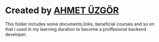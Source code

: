# Created by [AHMET ÜZGÖR](https://www.linkedin.com/in/ahmet-%C3%BCzg%C3%B6r-a1397a134/)

This folder includes some documents,links, beneficial courses and so on that i used in my learning 
duration to become a proffesional backend developer.
